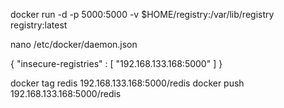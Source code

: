 docker run -d -p 5000:5000 -v $HOME/registry:/var/lib/registry registry:latest


nano /etc/docker/daemon.json

{
    "insecure-registries" : [ "192.168.133.168:5000" ]
}


docker tag redis 192.168.133.168:5000/redis
docker push 192.168.133.168:5000/redis